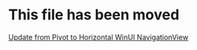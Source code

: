 # This file has been moved

[Update from Pivot to Horizontal WinUI NavigationView](https://github.com/microsoft/WindowsTemplateStudio/blob/release/docs/UWP/projectTypes/updatetohorizontalnavview.md)